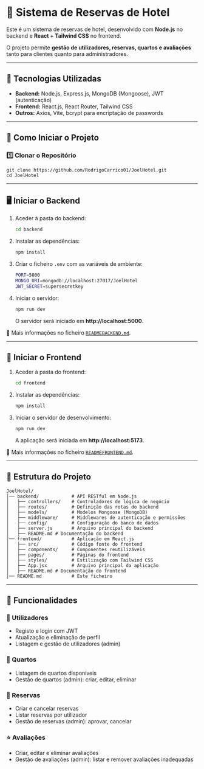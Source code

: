 # 🏨 **Sistema de Reservas de Hotel**

Este é um sistema de reservas de hotel, desenvolvido com **Node.js** no backend e **React + Tailwind CSS** no frontend.

O projeto permite **gestão de utilizadores, reservas, quartos e avaliações** tanto para clientes quanto para administradores.

---

## 📌 **Tecnologias Utilizadas**
- **Backend:** Node.js, Express.js, MongoDB (Mongoose), JWT (autenticação)
- **Frontend:** React.js, React Router, Tailwind CSS
- **Outros:** Axios, Vite, bcrypt para encriptação de passwords

---

## 🚀 **Como Iniciar o Projeto**
### **1️⃣ Clonar o Repositório**
```
git clone https://github.com/RodrigoCarrico01/JoelHotel.git
cd JoelHotel
```

---

## 🖥️ **Iniciar o Backend**
1. Aceder à pasta do backend:
   ```sh
   cd backend
   ```
2. Instalar as dependências:
   ```sh
   npm install
   ```
3. Criar o ficheiro `.env` com as variáveis de ambiente:
   ```sh
   PORT=5000
   MONGO_URI=mongodb://localhost:27017/JoelHotel
   JWT_SECRET=supersecretkey
   ```
4. Iniciar o servidor:
   ```sh
   npm run dev
   ```
   O servidor será iniciado em **http://localhost:5000**.

📜 Mais informações no ficheiro [`READMEBACKEND.md`](./backend/READMEBACKEND.md).

---

## 🎨 **Iniciar o Frontend**
1. Aceder à pasta do frontend:
   ```sh
   cd frontend
   ```
2. Instalar as dependências:
   ```sh
   npm install
   ```
3. Iniciar o servidor de desenvolvimento:
   ```sh
   npm run dev
   ```
   A aplicação será iniciada em **http://localhost:5173**.

📜 Mais informações no ficheiro [`READMEFRONTEND.md`](./frontend/READMEFRONTEND.md).

---

## 📂 **Estrutura do Projeto**
```
JoelHotel/
│── backend/            # API RESTful em Node.js
│   ├── controllers/    # Controladores de lógica de negócio
│   ├── routes/         # Definição das rotas do backend
│   ├── models/         # Modelos Mongoose (MongoDB)
│   ├── middleware/     # Middlewares de autenticação e permissões
│   ├── config/         # Configuração do banco de dados
│   ├── server.js       # Arquivo principal do backend
│   ├── README.md # Documentação do backend
│── frontend/           # Aplicação em React.js
│   ├── src/            # Código fonte do frontend
│   ├── components/     # Componentes reutilizáveis
│   ├── pages/          # Páginas do frontend
│   ├── styles/         # Estilização com Tailwind CSS
│   ├── App.jsx         # Arquivo principal da aplicação
│   ├── README.md # Documentação do frontend
│── README.md           # Este ficheiro
```

---

## 👥 **Funcionalidades**
### **👤 Utilizadores**
- Registo e login com JWT
- Atualização e eliminação de perfil
- Listagem e gestão de utilizadores (admin)

### **🏨 Quartos**
- Listagem de quartos disponíveis
- Gestão de quartos (admin): criar, editar, eliminar

### **📅 Reservas**
- Criar e cancelar reservas
- Listar reservas por utilizador
- Gestão de reservas (admin): aprovar, cancelar

### **⭐ Avaliações**
- Criar, editar e eliminar avaliações
- Gestão de avaliações (admin): listar e remover avaliações inadequadas
